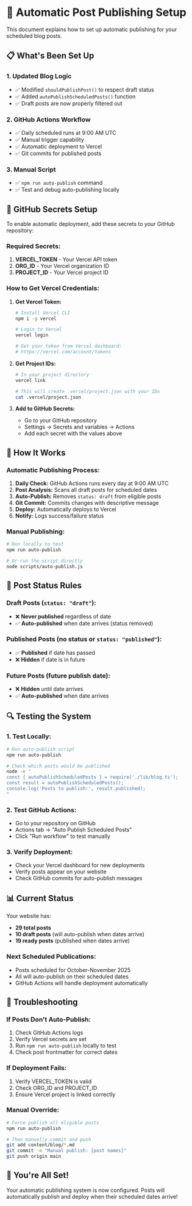 # 🚀 Automatic Post Publishing Setup

This document explains how to set up automatic publishing for your scheduled blog posts.

## 📋 What's Been Set Up

### 1. **Updated Blog Logic**
- ✅ Modified `shouldPublishPost()` to respect draft status
- ✅ Added `autoPublishScheduledPosts()` function
- ✅ Draft posts are now properly filtered out

### 2. **GitHub Actions Workflow**
- ✅ Daily scheduled runs at 9:00 AM UTC
- ✅ Manual trigger capability
- ✅ Automatic deployment to Vercel
- ✅ Git commits for published posts

### 3. **Manual Script**
- ✅ `npm run auto-publish` command
- ✅ Test and debug auto-publishing locally

## 🔧 GitHub Secrets Setup

To enable automatic deployment, add these secrets to your GitHub repository:

### Required Secrets:
1. **VERCEL_TOKEN** - Your Vercel API token
2. **ORG_ID** - Your Vercel organization ID  
3. **PROJECT_ID** - Your Vercel project ID

### How to Get Vercel Credentials:

1. **Get Vercel Token:**
   ```bash
   # Install Vercel CLI
   npm i -g vercel
   
   # Login to Vercel
   vercel login
   
   # Get your token from Vercel dashboard:
   # https://vercel.com/account/tokens
   ```

2. **Get Project IDs:**
   ```bash
   # In your project directory
   vercel link
   
   # This will create .vercel/project.json with your IDs
   cat .vercel/project.json
   ```

3. **Add to GitHub Secrets:**
   - Go to your GitHub repository
   - Settings → Secrets and variables → Actions
   - Add each secret with the values above

## 📅 How It Works

### Automatic Publishing Process:
1. **Daily Check:** GitHub Actions runs every day at 9:00 AM UTC
2. **Post Analysis:** Scans all draft posts for scheduled dates
3. **Auto-Publish:** Removes `status: draft` from eligible posts
4. **Git Commit:** Commits changes with descriptive message
5. **Deploy:** Automatically deploys to Vercel
6. **Notify:** Logs success/failure status

### Manual Publishing:
```bash
# Run locally to test
npm run auto-publish

# Or run the script directly
node scripts/auto-publish.js
```

## 🎯 Post Status Rules

### Draft Posts (`status: "draft"`):
- ❌ **Never published** regardless of date
- ✅ **Auto-published** when date arrives (status removed)

### Published Posts (no status or `status: "published"`):
- ✅ **Published** if date has passed
- ❌ **Hidden** if date is in future

### Future Posts (future publish date):
- ❌ **Hidden** until date arrives
- ✅ **Auto-published** when date arrives

## 🔍 Testing the System

### 1. **Test Locally:**
```bash
# Run auto-publish script
npm run auto-publish

# Check which posts would be published
node -e "
const { autoPublishScheduledPosts } = require('./lib/blog.ts');
const result = autoPublishScheduledPosts();
console.log('Posts to publish:', result.published);
"
```

### 2. **Test GitHub Actions:**
- Go to your repository on GitHub
- Actions tab → "Auto Publish Scheduled Posts"
- Click "Run workflow" to test manually

### 3. **Verify Deployment:**
- Check your Vercel dashboard for new deployments
- Verify posts appear on your website
- Check GitHub commits for auto-publish messages

## 📊 Current Status

Your website has:
- **29 total posts**
- **10 draft posts** (will auto-publish when dates arrive)
- **19 ready posts** (published when dates arrive)

### Next Scheduled Publications:
- Posts scheduled for October-November 2025
- All will auto-publish on their scheduled dates
- GitHub Actions will handle deployment automatically

## 🚨 Troubleshooting

### If Posts Don't Auto-Publish:
1. Check GitHub Actions logs
2. Verify Vercel secrets are set
3. Run `npm run auto-publish` locally to test
4. Check post frontmatter for correct dates

### If Deployment Fails:
1. Verify VERCEL_TOKEN is valid
2. Check ORG_ID and PROJECT_ID
3. Ensure Vercel project is linked correctly

### Manual Override:
```bash
# Force publish all eligible posts
npm run auto-publish

# Then manually commit and push
git add content/blog/*.md
git commit -m "Manual publish: [post names]"
git push origin main
```

## 🎉 You're All Set!

Your automatic publishing system is now configured. Posts will automatically publish and deploy when their scheduled dates arrive!
